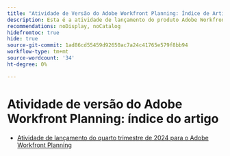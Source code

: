 ```yaml
---
title: "Atividade de Versão do Adobe Workfront Planning: Índice de Artigos"
description: Esta é a atividade de lançamento do produto Adobe Workfront Planning.
recommendations: noDisplay, noCatalog
hidefromtoc: true
hide: true
source-git-commit: 1ad86cd55459d92650ac7a24c41765e579f8bb94
workflow-type: tm+mt
source-wordcount: '34'
ht-degree: 0%

---
```




<!--update metadata:
---
content-type: release-notes
title: "Adobe Workfront Planning Release Activity: Article Index"
description: This is the release activity for the Adobe Workfront Planning product. 
author: Alina
feature: Product Announcements
recommendations: noDisplay, noCatalog
hidefromtoc: yes
hide: yes
---
 -->

<!--add to TOC and miniTOC-->

# Atividade de versão do Adobe Workfront Planning: índice do artigo

* [Atividade de lançamento do quarto trimestre de 2024 para o Adobe Workfront Planning](/help/quicksilver/product-announcements/product-releases/planning-release-activity/planning-release-activity-24-q4.md)
